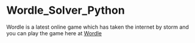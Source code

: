 # Wordle_Solver_Python

Wordle is a latest online game which has taken the internet by storm and you can play the game here at [Wordle](https://www.powerlanguage.co.uk/wordle/)